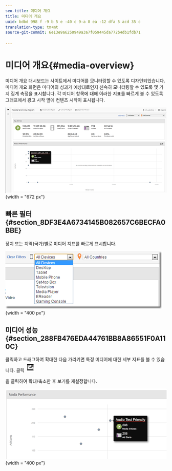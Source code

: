 ```yaml
---
seo-title: 미디어 개요
title: 미디어 개요
uuid: bdbd 998 f -9 b 5 e -40 c 9-a 8 ea -12 dfa 5 acd 35 c
translation-type: tm+mt
source-git-commit: 6e13e9a6250949a3a7f059445da772b4db1fdb71

---
```



# 미디어 개요{#media-overview}

미디어 개요 대시보드는 사이트에서 미디어를 모니터링할 수 있도록 디자인되었습니다. 미디어 개요 화면은 미디어의 성과가 예상대로인지 신속히 모니터링할 수 있도록 몇 가지 집계 측정을 표시합니다. 각 미디어 항목에 대해 이러한 지표를 빠르게 볼 수 있도록 그래프에서 광고 시작 옆에 컨텐츠 시작이 표시됩니다.

![](assets/media_overview.png){width = "672 px"}

## 빠른 필터 {#section_8DF3E4A6734145B082657C6BECFA0BBE}

장치 또는 지역(국가)별로 미디어 지표를 빠르게 표시합니다.

![](assets/video-overview-report-filters.png){width = "400 px"}

## 미디어 성능 {#section_288FB476EDA44761BB8A86551F0A110C}

클릭하고 드래그하여 확대한 다음 가리키면 특정 미디어에 대한 세부 지표를 볼 수 있습니다. 클릭  ![](assets/video-overview-report-revert.png)

을 클릭하여 확대/축소한 후 보기를 재설정합니다.

![](assets/media_overview_zoom.png){width = "400 px"}

